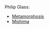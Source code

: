 Philip Glass:

* [Metamorphosis](http://www.youtube.com/watch?v=4qAAPRbRSc0)
* [Mishima](http://www.youtube.com/watch?v=G0Y4m7ty8p8)